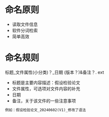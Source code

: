 # 命名原则
- 读取文件信息
- 软件分词检索
- 简单高效
# 命名规则
标题_文件属性(小分类)？\_日期 (版本？)&备注？. ext
- 标题是主要内容描述：假设检验论文
- 文件属性，可选项对文件内容的补充
- 日期
- 备注，关于该文件的一些注意事项

```python
例如：假设检验论文_20240602(V1)_修改了语法
```
